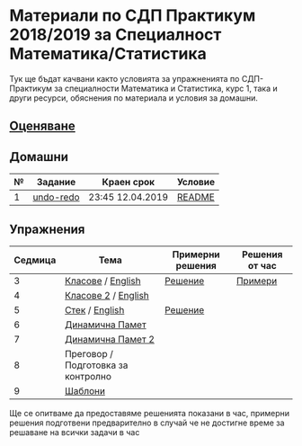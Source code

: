 # Материали по СДП Практикум 2018/2019 за Специалност Математика/Статистика
Тук ще бъдат качвани както условията за упражненията по СДП-Практикум за специалности Математика и Статистика, курс 1, така и други ресурси, обяснения по материала и условия за домашни. 

## [Оценяване](GRADING.md)

## Домашни

| № | Задание | Краен срок | Условие |
| :- | ------- | ---------- | - |
| 1 | [undo-redo](https://learn.fmi.uni-sofia.bg/mod/assign/view.php?id=119423) | 23:45 12.04.2019 | [README](homeworks/01-undo-redo/README.md) |

## Упражнения

| Седмица | Тема | Примерни решения | Решения от час |
| :------ | ---- | ---------------- | -------------- |
| 3       | [Класове](03-classes) / [English](03-classes/EN.md) | [Решение](03-classes/sample-solutions) | [Примери](03-classes/examples/counter-example.cpp) |
| 4       | [Класове 2](04-classes-2) / [English](04-classes-2/EN.md) |  |              |
| 5       | [Стек](05-stack) / [English](05-stack/EN.md) | [Решение](05-stack/sample-solutions)  |  |
| 6       | [Динамична Памет](06-dynamic-memory)        |   |   |   |
| 7       | [Динамична Памет 2](07-dynamic-memory-2)        |   |   |   |
| 8       | Преговор / Подготовка за контролно | | | |
| 9       | [Шаблони](09-templates) | | | |


Ще се опитваме да предоставяме решенията показани в час, примерни решения подготвени предварително в случай че не достигне време за решаване на всички задачи в час
